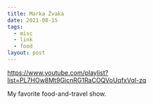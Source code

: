 ```yaml
---
title: Marka Žvaka
date: 2021-08-15
tags:
  - misc
  - link
  - food
layout: post
---
```


https://www.youtube.com/playlist?list=PL7HOw8Mt9GicnRG1RaCOQVoUqfxVqI-zq

My favorite food-and-travel show.
